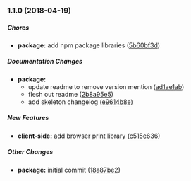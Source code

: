 ### 1.1.0 (2018-04-19)

##### Chores

* **package:**  add npm package libraries ([5b60bf3d](https://github.com/DaveLo/node-zpl-test/commit/5b60bf3d51e277dc70a65067f6fc028a0ccf6007))

##### Documentation Changes

* **package:**
  *  update readme to remove version mention ([ad1ae1ab](https://github.com/DaveLo/node-zpl-test/commit/ad1ae1abe16eac74fc51e31a24ac568efaadfd45))
  *  flesh out readme ([2b8a95e5](https://github.com/DaveLo/node-zpl-test/commit/2b8a95e5b84df0ba70dcd5eab9a7522793589395))
  *  add skeleton changelog ([e9614b8e](https://github.com/DaveLo/node-zpl-test/commit/e9614b8e887ab2e97d87dab75840cf4cf950681a))

##### New Features

* **client-side:**  add browser print library ([c515e636](https://github.com/DaveLo/node-zpl-test/commit/c515e6360c080e1005e7d2b4c7ff0c565a760552))

##### Other Changes

* **package:**  initial commit ([18a87be2](https://github.com/DaveLo/node-zpl-test/commit/18a87be2365f93dc494b315fb9d583501de85c0b))

